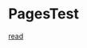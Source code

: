 # PagesTest

[read](http://localhost:5000?payfor=https://github.com/mharthoorn/PagesTest/blob/master/read.md)
